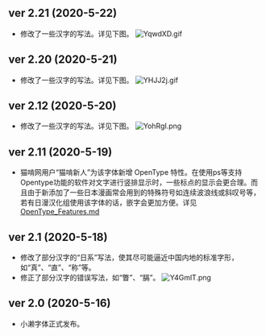 ## ver 2.21 (2020-5-22)
- 修改了一些汉字的写法。详见下图。
![YqwdXD.gif](https://s1.ax1x.com/2020/05/21/YqwdXD.gif)

## ver 2.20 (2020-5-21)
- 修改了一些汉字的写法。详见下图。
![YHJJ2j.gif](https://s1.ax1x.com/2020/05/21/YHJJ2j.gif)

## ver 2.12 (2020-5-20)
- 修改了一些汉字的写法。详见下图。
![YohRgI.png](https://s1.ax1x.com/2020/05/20/YohRgI.png)

## ver 2.11 (2020-5-19)
- 猫啃网用户“猫啃新人”为该字体新增 OpenType 特性。在使用ps等支持Opentype功能的软件对文字进行竖排显示时，一些标点的显示会更合理。而且由于新添加了一些日本漫画常会用到的特殊符号如连续波浪线或斜叹号等，若有日漫汉化组使用该字体的话，嵌字会更加方便。详见 [OpenType_Features.md](https://github.com/lxgw/kose-font/blob/master/OpenType_Features.md)

## ver 2.1 (2020-5-18)
- 修改了部分汉字的“日系”写法，使其尽可能逼近中国内地的标准字形，如“真”、“直”、“称”等。
- 修正了部分汉字的错误写法，如“瞥”、“膈”。
![Y4GmlT.png](https://s1.ax1x.com/2020/05/19/Y4GmlT.png)

## ver 2.0 (2020-5-16)
- 小濑字体正式发布。
